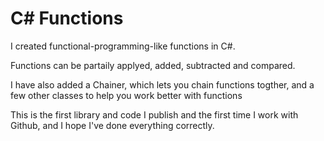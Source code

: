 # C# Functions
I created functional-programming-like functions in C#.

Functions can be partaily applyed, added, subtracted and compared.

I have also added a Chainer, which lets you chain functions togther, and a few other classes to help you work better with functions

This is the first library and code I publish and the first time I work with Github, and I hope I've done everything correctly.